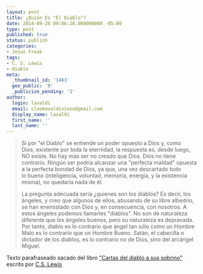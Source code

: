 ```yaml
---
layout: post
title: ¿Quién Es "El Diablo"?
date: 2014-09-28 09:06:20.000000000 -05:00
type: post
published: true
status: publish
categories:
- Jesus Freak
tags:
- C. S. Lewis
- diablo
meta:
  _thumbnail_id: '1463'
  geo_public: '0'
  _publicize_pending: '1'
author:
  login: lavaldi
  email: claumavaldivieso@gmail.com
  display_name: lavaldi
  first_name: ''
  last_name: ''
---
```

<blockquote>Si por "el Diablo" se entiende un poder opuesto a Dios y, como Dios, existente por toda la eternidad, la respuesta es, desde luego, NO existe. No hay más ser no creado que Dios. Dios no tiene contrario. Ningún ser podría alcanzar una "perfecta maldad" opuesta a la perfecta bondad de Dios, ya que, una vez descartado todo lo bueno (inteligencia, voluntad, memoria, energía, y la existencia misma), no quedaría nada de él.</p>
<p>La pregunta adecuada sería ¿quienes son los diablos? Es decir, los ángeles, y creo que algunos de ellos, abusando de su libre albedrío, se han enemistado con Dios y, en consecuencia, con nosotros. A estos ángeles podemos llamarles "diablos". No son de naturaleza diferente que los ángeles buenos, pero su naturaleza es depravada. Por tanto, diablo es lo contrario que ángel tan sólo como un Hombre Malo es lo contrario que un Hombre Bueno. Satán, el cabecilla o dictador de los diablos, es lo contrario no de Dios, sino del arcángel Miguel.</p></blockquote>
<p>Texto parafraseado sacado del libro <a href="http://es.wikipedia.org/wiki/Cartas_del_diablo_a_su_sobrino" target="_blank">"Cartas del diablo a sus sobrino"</a> escrito por <a href="http://es.wikipedia.org/wiki/C._S._Lewis" target="_blank">C.S. Lewis</a></p>
